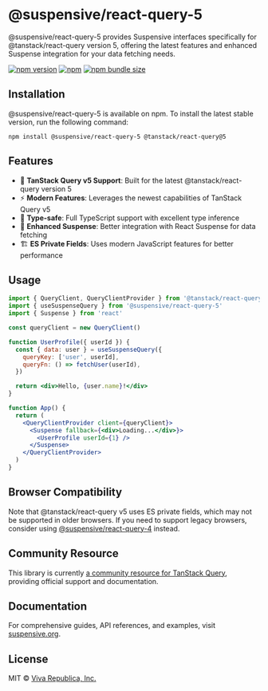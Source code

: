 # @suspensive/react-query-5

@suspensive/react-query-5 provides Suspensive interfaces specifically for @tanstack/react-query version 5, offering the latest features and enhanced Suspense integration for your data fetching needs.

[![npm version](https://img.shields.io/npm/v/@suspensive/react-query-5?color=000&labelColor=000&logo=npm&label=)](https://www.npmjs.com/package/@suspensive/react-query-5)
[![npm](https://img.shields.io/npm/dm/@suspensive/react-query-5?color=000&labelColor=000)](https://www.npmjs.com/package/@suspensive/react-query-5)
[![npm bundle size](https://img.shields.io/bundlephobia/minzip/@suspensive/react-query-5?color=000&labelColor=000)](https://www.npmjs.com/package/@suspensive/react-query-5)

## Installation

@suspensive/react-query-5 is available on npm. To install the latest stable version, run the following command:

```shell
npm install @suspensive/react-query-5 @tanstack/react-query@5
```

## Features

- 🚀 **TanStack Query v5 Support**: Built for the latest @tanstack/react-query version 5
- ⚡ **Modern Features**: Leverages the newest capabilities of TanStack Query v5
- 🎯 **Type-safe**: Full TypeScript support with excellent type inference
- 🔄 **Enhanced Suspense**: Better integration with React Suspense for data fetching
- 🏗️ **ES Private Fields**: Uses modern JavaScript features for better performance

## Usage

```jsx
import { QueryClient, QueryClientProvider } from '@tanstack/react-query'
import { useSuspenseQuery } from '@suspensive/react-query-5'
import { Suspense } from 'react'

const queryClient = new QueryClient()

function UserProfile({ userId }) {
  const { data: user } = useSuspenseQuery({
    queryKey: ['user', userId],
    queryFn: () => fetchUser(userId),
  })

  return <div>Hello, {user.name}!</div>
}

function App() {
  return (
    <QueryClientProvider client={queryClient}>
      <Suspense fallback={<div>Loading...</div>}>
        <UserProfile userId={1} />
      </Suspense>
    </QueryClientProvider>
  )
}
```

## Browser Compatibility

Note that @tanstack/react-query v5 uses ES private fields, which may not be supported in older browsers. If you need to support legacy browsers, consider using [@suspensive/react-query-4](../react-query-4) instead.

## Community Resource

This library is currently [a community resource for TanStack Query](https://tanstack.com/query/latest/docs/framework/react/community/suspensive-react-query), providing official support and documentation.

## Documentation

For comprehensive guides, API references, and examples, visit [suspensive.org](https://suspensive.org).

## License

MIT © [Viva Republica, Inc.](https://github.com/toss/suspensive/blob/main/LICENSE)
